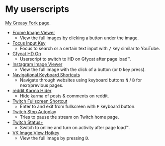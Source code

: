 # My userscripts

[My Greasy Fork page](https://greasyfork.org/en/users/247902-kittenparry).

* [Erome Image Viewer](erome_image_viewer)
	* View the full images by clicking a button under the image.
* [Focus Input Key](focus_input_key)
	* Focus to search or a certain text input with <kbd>/</kbd> key similar to YouTube.
* [Gfycat HD On](gfycat_hd_on)
	* Userscript to switch to HD on Gfycat after page load™.
* [Instagram Image Viewer](instagram_image_viewer)
	* View the full image with the click of a button (or <kbd>D</kbd> key press).
* [Navigational Keyboard Shortcuts](navigational_keyboard_shortcuts)
	* Navigate through websites using keyboard buttons <kbd>N</kbd> / <kbd>B</kbd> for next/previous pages.
* [reddit Karma Hider](reddit_karma_hider)
	* Hide karma of posts & comments on reddit.
* [Twitch Fullscreen Shortcut](twitch_fullscreen_shortcut)
	* Enter to and exit from fullscreen with <kbd>F</kbd> keyboard button.
* [Twitch Stop Autoplay](twitch_stop_autoplay)
	* Tries to pause the stream on Twitch home page.
* [Twitch Status+](twitch_status_plus)
	* Switch to online and turn on activity after page load™.
* [VK Image View Hotkey](vk_image_view_hotkey)
	* View the full image by pressing <kbd>D</kbd>.

